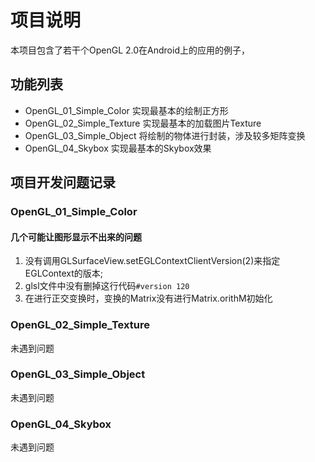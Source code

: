 # 项目说明

本项目包含了若干个OpenGL 2.0在Android上的应用的例子，

## 功能列表

- OpenGL_01_Simple_Color 实现最基本的绘制正方形
- OpenGL_02_Simple_Texture 实现最基本的加载图片Texture
- OpenGL_03_Simple_Object 将绘制的物体进行封装，涉及较多矩阵变换
- OpenGL_04_Skybox 实现最基本的Skybox效果

## 项目开发问题记录

### OpenGL_01_Simple_Color

#### 几个可能让图形显示不出来的问题

1. 没有调用GLSurfaceView.setEGLContextClientVersion(2)来指定EGLContext的版本;
2. glsl文件中没有删掉这行代码`#version 120`
3. 在进行正交变换时，变换的Matrix没有进行Matrix.orithM初始化

### OpenGL_02_Simple_Texture

未遇到问题

### OpenGL_03_Simple_Object

未遇到问题

### OpenGL_04_Skybox

未遇到问题